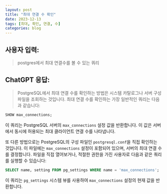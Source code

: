 ```yaml
---
layout: post
title: "최대 연결 수 확인"
date: 2023-12-13
tags: [최대, 확인, 연결, 수]
categories: blog
---
```


## 사용자 입력:
> postgres에서 최대 연결수를 볼 수 있는 쿼리

## ChatGPT 응답:
> PostgreSQL에서 최대 연결 수를 확인하는 방법은 시스템 카탈로그나 서버 구성 파일을 조회하는 것입니다. 최대 연결 수를 확인하는 가장 일반적인 쿼리는 다음과 같습니다:

```sql
SHOW max_connections;
```

이 쿼리는 PostgreSQL 서버의 `max_connections` 설정 값을 반환합니다. 이 값은 서버에서 동시에 허용되는 최대 클라이언트 연결 수를 나타냅니다.

또 다른 방법으로는 PostgreSQL의 구성 파일인 `postgresql.conf`을 직접 확인하는 것입니다. 이 파일에는 `max_connections` 설정이 포함되어 있으며, 서버의 최대 연결 수를 결정합니다. 파일을 직접 열어보거나, 적절한 권한을 가진 사용자로 다음과 같은 쿼리를 실행할 수 있습니다:

```sql
SELECT name, setting FROM pg_settings WHERE name = 'max_connections';
```

이 쿼리는 `pg_settings` 시스템 뷰를 사용하여 `max_connections` 설정의 현재 값을 반환합니다.

